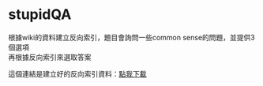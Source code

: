 # stupidQA
根據wiki的資料建立反向索引，題目會詢問一些common sense的問題，並提供3個選項<br>
再根據反向索引來選取答案<br>

這個連結是建立好的反向索引資料：[點我下載](https://www.dropbox.com/s/p0fub82bu4a1u06/invertedIndex.json?dl=0)